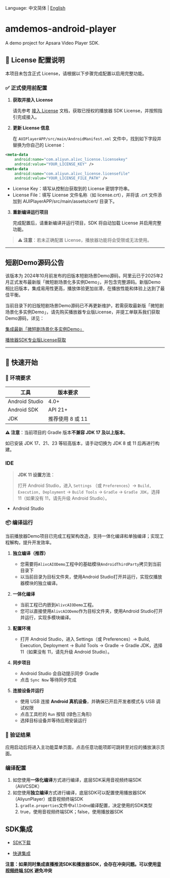 Language: 中文简体 | [English](README-EN.md)

# amdemos-android-player

A demo project for Apsara Video Player SDK.

## **🔐 License 配置说明**

本项目未包含正式 License，请根据以下步骤完成配置以启用完整功能。

### ✅ 正式使用前配置

1. **获取并接入 License**

   请先参考 [接入 License](https://help.aliyun.com/zh/apsara-video-sdk/user-guide/access-to-license) 文档，获取已授权的播放器 SDK License，并按照指引完成接入。

2. **更新 License 信息**

   在 `AUIPlayerAPP/src/main/AndroidManifest.xml` 文件中，找到如下字段并替换为你自己的 License：

```xml
<meta-data
    android:name="com.aliyun.alivc_license.licensekey"
    android:value="YOUR_LICENSE_KEY" />
<meta-data
    android:name="com.aliyun.alivc_license.licensefile"
    android:value="YOUR_LICENSE_FILE_PATH" />
```

* License Key：填写从控制台获取到的 License 密钥字符串。
* License File：填写 License 文件名称（如 license.crt），并将该 .crt 文件添加到 AUIPlayerAPP/src/main/assets/cert/ 目录下。

3. **重新编译运行项目**

   完成配置后，请重新编译并运行项目，SDK 将自动加载 License 并启用完整功能。

> **⚠️ 注意**：若未正确配置 License，播放器功能将会受限或无法使用。

----

## **短剧Demo源码公告**

该版本为 2024年10月前发布的旧版本短剧场景Demo源码，阿里云已于2025年2月正式发布最新版「微短剧场景化多实例Demo」，并包含完整源码。新版Demo相比旧版本，集成易用性更高，播放体验更加丝滑，在播放性能和体验上达到了最佳平衡。

当前目录下的旧版短剧场景Demo源码已不再更新维护，若需获取最新版「微短剧场景化多实例Demo」，请先购买播放器专业版License，并提工单联系我们获取Demo源码，详见：

[集成最新「微短剧场景化多实例Demo」](https://help.aliyun.com/zh/vod/use-cases/micro-drama-integration-ios-player-sdk?spm=a2c4g.11186623.help-menu-29932.d_3_0_0_1_1.6afd523cYfdJM7)

[播放器SDK专业版License获取](https://help.aliyun.com/zh/vod/developer-reference/obtain-the-player-sdk-license?spm=a2c4g.11186623.help-menu-search-29932.d_15)

----

## **🚀 快速开始**

### **🧰 环境要求**

| 工具             | 版本要求        |
|----------------|-------------|
| Android Studio | 4.0+        |
| Android SDK    | API 21+     |
| JDK            | 推荐使用 8 或 11 |

**⚠️ 注意**：当前项目的 Gradle 版本**不兼容 JDK 17 及以上版本**。

如已安装 JDK 17、21、23 等较高版本，请手动切换为 JDK 8 或 11 后再进行构建。

### **IDE**

> **JDK 11 设置方法**：
>
> 打开 Android Studio，进入 `Settings`
> （或 `Preferences`）→ `Build, Execution, Deployment` → `Build Tools` → `Gradle` → `Gradle JDK`，选择
> 11（如果没有 11，请先升级 Android Studio）。

* Android Studio

### **📦 编译运行**

当前播放器Demo项目已完成工程架构改造，支持一体化编译和单独编译；实现工程解构，提升开发效率。

1. **独立编译（推荐）**

    * 您需要将`AlivcAIODemo`工程中的基础模块`AndroidThirdParty`拷贝到当前目录下
    * 以当前目录为目标文件夹，使用Android Studio打开并运行，实现仅播放器模块的独立编译。

2. **一体化编译**

    * 当前工程已内嵌到`AlivcAIODemo`工程。
    * 您可以直接使用`AlivcAIODemo`作为目标文件夹，使用Android Studio打开并运行，实现多模块编译。

3. **配置环境**

    * 打开 Android Studio，进入 Settings（或 Preferences）→ Build, Execution, Deployment → Build Tools → Gradle → Gradle JDK，选择 11（如果没有 11，请先升级 Android Studio）。

4. **同步项目**

    * Android Studio 会自动提示同步 Gradle
    * 点击 `Sync Now` 等待同步完成

5. **连接设备并运行**

    * 使用 USB 连接 **Android 真机设备**，并确保已开启开发者模式与 USB 调试权限
    * 点击工具栏的 `Run` 按钮 (绿色三角形)
    * 选择目标设备并等待应用安装运行

### **🧪 验证结果**

应用启动后将进入主功能菜单页面，点击任意功能项即可跳转至对应的播放演示页面。

### **编译配置**

1. 如您使用**一体化编译**方式进行编译，底层SDK采用音视频终端SDK（AliVCSDK）
2. 如您使用**独立编译**方式进行编译，底层SDK可以配置使用播放器SDK（AliyunPlayer）或音视频终端SDK
    1. `gradle.properties`文件中`allInOne`编译配置，决定使用的SDK类型
    2. true，使用音视频终端SDK；false，使用播放器SDK

## **SDK集成**

* [SDK下载](https://help.aliyun.com/zh/vod/developer-reference/sdk-download)

* [快速集成](https://help.aliyun.com/zh/vod/developer-reference/quick-integration-1)

**注意：如果同时集成直播推流SDK和播放器SDK，会存在冲突问题。可以使用[音视频终端 SDK](https://help.aliyun.com/zh/apsara-video-sdk/download-sdks) 避免冲突**
